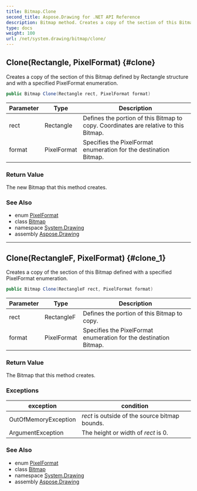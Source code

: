 ```yaml
---
title: Bitmap.Clone
second_title: Aspose.Drawing for .NET API Reference
description: Bitmap method. Creates a copy of the section of this Bitmap defined by Rectangle structure and with a specified PixelFormat enumeration
type: docs
weight: 100
url: /net/system.drawing/bitmap/clone/
---
```

## Clone(Rectangle, PixelFormat) {#clone}

Creates a copy of the section of this Bitmap defined by Rectangle structure and with a specified PixelFormat enumeration.

```csharp
public Bitmap Clone(Rectangle rect, PixelFormat format)
```

| Parameter | Type | Description |
| --- | --- | --- |
| rect | Rectangle | Defines the portion of this Bitmap to copy. Coordinates are relative to this Bitmap. |
| format | PixelFormat | Specifies the PixelFormat enumeration for the destination Bitmap. |

### Return Value

The new Bitmap that this method creates.

### See Also

* enum [PixelFormat](../../../system.drawing.imaging/pixelformat/)
* class [Bitmap](../)
* namespace [System.Drawing](../../bitmap/)
* assembly [Aspose.Drawing](../../../)

---

## Clone(RectangleF, PixelFormat) {#clone_1}

Creates a copy of the section of this Bitmap defined with a specified PixelFormat enumeration.

```csharp
public Bitmap Clone(RectangleF rect, PixelFormat format)
```

| Parameter | Type | Description |
| --- | --- | --- |
| rect | RectangleF | Defines the portion of this Bitmap to copy. |
| format | PixelFormat | Specifies the PixelFormat enumeration for the destination Bitmap. |

### Return Value

The Bitmap that this method creates.

### Exceptions

| exception | condition |
| --- | --- |
| OutOfMemoryException | *rect* is outside of the source bitmap bounds. |
| ArgumentException | The height or width of *rect* is 0. |

### See Also

* enum [PixelFormat](../../../system.drawing.imaging/pixelformat/)
* class [Bitmap](../)
* namespace [System.Drawing](../../bitmap/)
* assembly [Aspose.Drawing](../../../)


